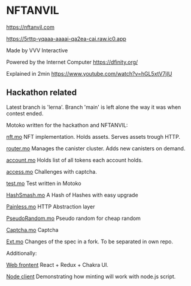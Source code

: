 # NFTANVIL 

https://nftanvil.com

https://5rttq-yqaaa-aaaai-qa2ea-cai.raw.ic0.app

Made by VVV Interactive

Powered by the Internet Computer https://dfinity.org/

Explained in 2min https://www.youtube.com/watch?v=hGL5xtV7jIU

## Hackathon related

Latest branch is 'lerna'. Branch 'main' is left alone the way it was when contest ended.

Motoko written for the hackathon and NFTANVIL:

[nft.mo](https://github.com/infu/nftanvil/blob/main/src/ic/dropship/nft.mo) NFT implementation. Holds assets. Serves assets trough HTTP.

[router.mo](https://github.com/infu/nftanvil/blob/main/src/ic/dropship/router.mo) Manages the canister cluster. Adds new canisters on demand.

[account.mo](https://github.com/infu/nftanvil/blob/main/src/ic/dropship/account.mo) Holds list of all tokens each account holds.

[access.mo](https://github.com/infu/nftanvil/blob/main/src/ic/accesscontrol/access.mo) Challenges with captcha.

[test.mo](https://github.com/infu/nftanvil/blob/main/test/token_basic.mo) Test written in Motoko

[HashSmash.mo](https://github.com/vvv-interactive/vvv.mo/blob/main/src/HashSmash.mo) A Hash of Hashes with easy upgrade

[Painless.mo](https://github.com/vvv-interactive/vvv.mo/blob/main/src/Painless.mo) HTTP Abstraction layer

[PseudoRandom.mo](https://github.com/vvv-interactive/vvv.mo/blob/main/src/PseudoRandom.mo) Pseudo random for cheap random

[Captcha.mo](https://github.com/vvv-interactive/vvv.mo/blob/main/src/Captcha.mo) Captcha

[Ext.mo](https://github.com/infu/ext.std/blob/main/src/Ext.mo) Changes of the spec in a fork. To be separated in own repo.

Additionally: 

[Web frontent](https://github.com/infu/nftanvil/tree/main/src) React + Redux + Chakra UI.

[Node client](https://github.com/infu/nftanvil_demo_minter) Demonstrating how minting will work with node.js script.
